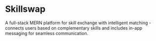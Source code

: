 # Skillswap
A full-stack MERN platform for skill exchange with intelligent matching - connects users based on complementary skills and includes in-app messaging for seamless communication.
